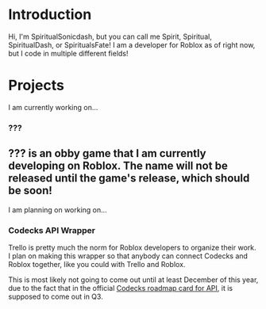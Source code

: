# Introduction

Hi, I'm SpiritualSonicdash, but you can call me Spirit, Spiritual, SpiritualDash, or SpiritualsFate!
I am a developer for Roblox as of right now, but I code in multiple different fields!

# Projects

I am currently working on...

### ???

??? is an obby game that I am currently developing on Roblox.
The name will not be released until the game's release, which should be soon!
---

I am planning on working on...

### Codecks API Wrapper

Trello is pretty much the norm for Roblox developers to organize their work. I plan on making this wrapper so that
anybody can connect Codecks and Roblox together, like you could with Trello and Roblox. 

This is most likely not going to come out until at least December of this year, due to the fact that 
in the official [Codecks roadmap card for API](https://open.codecks.io/codecks-roadmap/decks/2567-roadmap-major-features/card/1awz-api-docs), it is supposed to come out in Q3.

<!---
SpiritualDash/SpiritualDash is a ✨ special ✨ repository because its `README.md` (this file) appears on your GitHub profile.
You can click the Preview link to take a look at your changes.
--->
